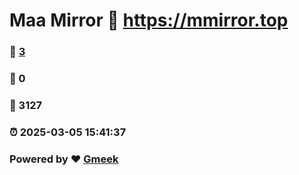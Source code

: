 # Maa Mirror :link: https://mmirror.top 
### :page_facing_up: [3](https://mmirror.top/tag.html) 
### :speech_balloon: 0 
### :hibiscus: 3127 
### :alarm_clock: 2025-03-05 15:41:37 
### Powered by :heart: [Gmeek](https://github.com/Meekdai/Gmeek)
